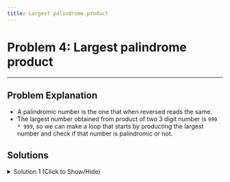 ```yaml
---
title: Largest palindrome product
---
```

# Problem 4: Largest palindrome product

---
## Problem Explanation
- A palindromic number is the one that when reversed reads the same.
- The largest number obtained from product of two 3 digit number is `999 * 999`, so we can make a loop that starts by producting the largest number and check if that number is palindromic or not.

## Solutions
<details><summary>Solution 1 (Click to Show/Hide)</summary>

```js
function largestPalindromeProduct(n) {
  //To get the maximum n digit number, + operator type castes String to Number type
  let max = +[...Array(n)].reduce((a, c) => (a += 9), "");

  //Next we get minimum n digit number from the max
  let min = (max + 1) / 10;

  //To store the result
  let res = [];

  //Starting the loop from max to min
  for (let i = max; i >= min; i--) {
    //Another loop
    for (let j = max; j >= min; j--) {
      //Getting the product
      let num = i * j;

      //Reversing the number
      let numReverse = [...String(num)].reverse().join("");

      //Checking for palindromic number
      if (num == numReverse) {
        //Pushing the number into array and breaking the loop for efficiency
        res.push(num);
        break;
      }
    }
  }

  // Returning the maximum of the result array
  return Math.max(...res);
}
```

#### Relevant Links

- [Wikipedia](https://en.wikipedia.org/wiki/Palindromic_number)
</details>
